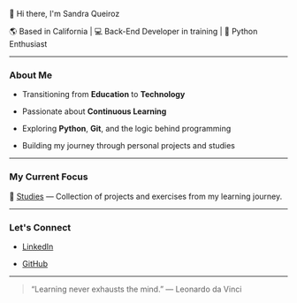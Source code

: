 👋 Hi there, I'm Sandra Queiroz  



🌎 Based in California | 💻 Back-End Developer in training | 🐍 Python Enthusiast  



---



### About Me  

- Transitioning from **Education** to **Technology**  

- Passionate about **Continuous Learning**  

- Exploring **Python**, **Git**, and the logic behind programming  

- Building my journey through personal projects and studies  



---



### My Current Focus  

📂 [Studies](https://github.com/sandravivan/studies) — Collection of projects and exercises from my learning journey.  



---



### Let's Connect  

- [LinkedIn](https://www.linkedin.com/in/sandravivan)  

- [GitHub](https://github.com/sandravivan)  



---



> “Learning never exhausts the mind.” — Leonardo da Vinci